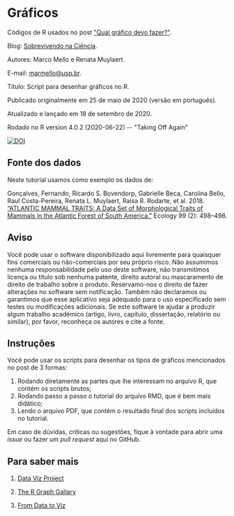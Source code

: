 # Gráficos

Códigos de R usados no post ["Qual gráfico devo fazer?"](https://marcoarmello.wordpress.com/2020/05/29/qualgrafico/).

Blog: [Sobrevivendo na Ciência](https://marcoarmello.wordpress.com).

Autores: Marco Mello e Renata Muylaert.

E-mail: marmello@usp.br.

Título: Script para desenhar gráficos no R.

Publicado originalmente em 25 de maio de 2020 (versão em português).

Atualizado e lançado em 18 de setembro de 2020.

Rodado no R version 4.0.2 (2020-06-22) -- "Taking Off Again"

[![DOI](https://zenodo.org/badge/DOI/10.5281/zenodo.4036933.svg)](https://doi.org/10.5281/zenodo.4036933)


## Fonte dos dados

Neste tutorial usamos como exemplo os dados de:

Gonçalves, Fernando, Ricardo S. Bovendorp, Gabrielle Beca, Carolina Bello, Raul Costa-Pereira, Renata L. Muylaert, Raisa R. Rodarte, et al. 2018. [“ATLANTIC MAMMAL TRAITS: A Data Set of Morphological Traits of Mammals in the Atlantic Forest of South America.”](https://doi.org/10.1002/ecy.2106) Ecology 99 (2): 498–498.

## Aviso

Você pode usar o software disponibilizado aqui livremente para quaisquer fins comerciais ou não-comerciais por seu próprio risco. Não assumimos nenhuma responsabilidade pelo uso deste software, não transmitimos licença ou título sob nenhuma patente, direito autoral ou mascaramento de direito de trabalho sobre o produto. Reservamo-nos o direito de fazer alterações no software sem notificação. Também não declaramos ou garantimos que esse aplicativo seja adequado para o uso especificado sem testes ou modificações adicionais. Se este software te ajudar a produzir algum trabalho acadêmico (artigo, livro, capítulo, dissertação, relatório ou similar), por favor, reconheça os autores e cite a fonte.

## Instruções

Você pode usar os scripts para desenhar os tipos de gráficos mencionados no post de 3 formas:

1. Rodando diretamente as partes que lhe interessam no arquivo R, que contém os scripts brutos;
2. Rodando passo a passo o tutorial do arquivo RMD, que é bem mais didático;
3. Lendo o arquivo PDF, que contém o resultado final dos scripts incluídos no tutorial.

Em caso de dúvidas, críticas ou sugestões, fique à vontade para abrir uma *issue* ou fazer um *pull request* aqui no GitHub.

## Para saber mais

1. [Data Viz Project](https://datavizproject.com)

2. [The R Graph Gallary](https://www.r-graph-gallery.com)

3. [From Data to Viz](https://www.data-to-viz.com/#explore)
